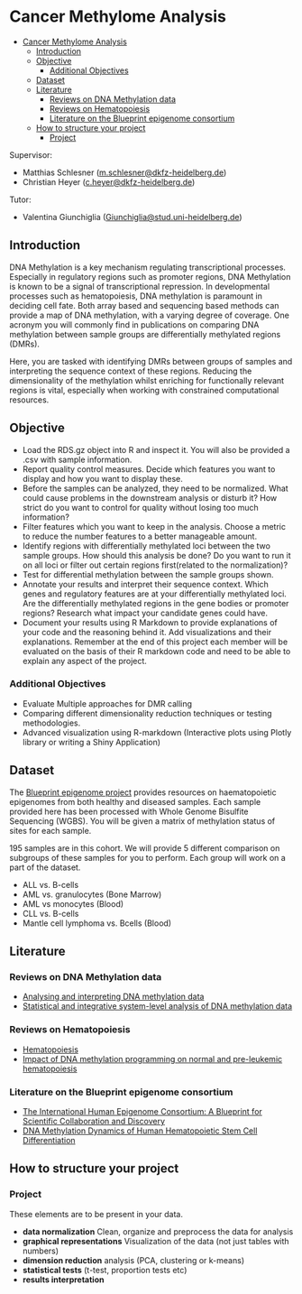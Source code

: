 # Cancer Methylome Analysis

- [Cancer Methylome Analysis](#cancer-methylome-analysis)
  - [Introduction](#introduction)
  - [Objective](#objective)
    - [Additional Objectives](#additional-objectives)
  - [Dataset](#dataset)
  - [Literature](#literature)
    - [Reviews on DNA Methylation data](#reviews-on-dna-methylation-data)
    - [Reviews on Hematopoiesis](#reviews-on-hematopoiesis)
    - [Literature on the Blueprint epigenome consortium](#literature-on-the-blueprint-epigenome-consortium)
  - [How to structure your project](#how-to-structure-your-project)
    - [Project](#project)

Supervisor:

- Matthias Schlesner (m.schlesner@dkfz-heidelberg.de)
- Christian Heyer (c.heyer@dkfz-heidelberg.de)


Tutor:

 - Valentina Giunchiglia ([Giunchiglia@stud.uni-heidelberg.de](mailto:Giunchiglia@stud.uni-heidelberg.de))
 
## Introduction

DNA Methylation is a key mechanism regulating transcriptional processes. Especially in regulatory regions such as promoter regions, DNA Methylation is known to be a signal of transcriptional repression. In developmental processes such as hematopoiesis, DNA methylation is paramount in deciding cell fate. Both array based and sequencing based methods can provide a map of DNA methylation, with a varying degree of coverage. One acronym you will commonly find in publications on comparing DNA methylation between sample groups are differentially methylated regions (DMRs).

Here, you are tasked with identifying DMRs between groups of samples and interpreting the sequence context of these regions. Reducing the dimensionality of the methylation whilst enriching for functionally relevant regions is vital, especially when working with constrained computational resources.

## Objective

- Load the RDS.gz object into R and inspect it. You will also be provided a .csv with sample information.
- Report quality control measures. Decide which features you want to display and how you want to display these.
- Before the samples can be analyzed, they need to be normalized. What could cause problems in the downstream analysis or disturb it? How strict do you want to control for quality without losing too much information?
- Filter features which you want to keep in the analysis. Choose a metric to reduce the number features to a better manageable amount.
- Identify regions with differentially methylated loci between the two sample groups. How should this analysis be done? Do you want to run it on all loci or filter out certain regions first(related to the normalization)?
- Test for differential methylation between the sample groups shown.
- Annotate your results and interpret their sequence context. Which genes and regulatory features are at your differentially methylated loci. Are the differentially methylated regions in the gene bodies or promoter regions? Research what impact your candidate genes could have.
- Document your results using R Markdown to provide explanations of your code and the reasoning behind it. Add visualizations and their explanations. Remember at the end of this project each member will be evaluated on the basis of their R markdown code and need to be able to explain any aspect of the project.

### Additional Objectives

- Evaluate Multiple approaches for DMR calling
- Comparing different dimensionality reduction techniques or testing methodologies.
- Advanced visualization using R-markdown (Interactive plots using Plotly library or writing a Shiny Application)

## Dataset

The [Blueprint epigenome project](http://www.blueprint-epigenome.eu/) provides resources on haematopoietic epigenomes from both healthy and diseased samples. Each sample provided here has been processed with Whole Genome Bisulfite Sequencing (WGBS). You will be given a matrix of methylation status of sites for each sample.

195 samples are in this cohort. We will provide 5 different comparison on subgroups of these samples for you to perform. Each group will work on a part of the dataset.

- ALL vs. B-cells
- AML vs. granulocytes (Bone Marrow)
- AML vs monocytes (Blood)
- CLL vs. B-cells
- Mantle cell lymphoma vs. Bcells (Blood)

## Literature

### Reviews on DNA Methylation data

- [Analysing and interpreting DNA methylation data](https://www.nature.com/articles/nrg3273)
- [Statistical and integrative system-level analysis of DNA methylation data](https://www.nature.com/articles/nrg.2017.86)

### Reviews on Hematopoiesis

- [Hematopoiesis](https://doi.org/10.1101/cshperspect.a008250)
- [Impact of DNA methylation programming on normal and pre-leukemic hematopoiesis](https://doi.org/10.1016/j.semcancer.2017.09.008)

### Literature on the Blueprint epigenome consortium

- [The International Human Epigenome Consortium: A Blueprint for Scientific Collaboration and Discovery](https://www.cell.com/cell/fulltext/S0092-8674(16)31528-8)
- [DNA Methylation Dynamics of Human Hematopoietic Stem Cell Differentiation](https://www.cell.com/cell-stem-cell/fulltext/S1934-5909(16)30360-5)

## How to structure your project

### Project

These elements are to be present in your data.

- **data normalization** Clean, organize and preprocess the data for analysis
- **graphical representations** Visualization of the data (not just tables with numbers)
- **dimension reduction** analysis (PCA, clustering or k-means)
- **statistical tests** (t-test, proportion tests etc)
- **results interpretation**
